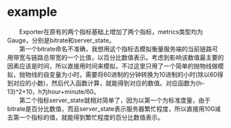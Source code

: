 # example

&emsp;&emsp;Exporter在原有的两个指标基础上增加了两个指标，metrics类型均为Gauge，分别是bitrate和server_state。    
&emsp;&emsp;第一个bitrate命名不准确，我想用这个指标去模拟衡量服务端的当前链路可用带宽与链路总带宽的一个比值，以百分比数值表示。考虑到影响该数值最主要的因素应该是时间，所以直接用时间来模拟，不过这里只用了一个简单的抛物线做模拟，抛物线的自变量为小时，需要将60进制的分钟转换为10进制的小时(除以60得到对应的小数)，然后代入函数计算，就能得到对应的数值。对应函数为(h-13)^2+10，h为hour+minute/60。  
&emsp;&emsp;第二个指标server_state就相对简单了，因为以第一个为标准度量，由于bitrate是百分比数值，而且server_state表示服务器繁忙程度，所以直接用100减去第一个指标的值，就能得到繁忙程度的百分比数值表示。
